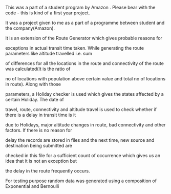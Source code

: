 This was a part of a student program by Amazon . Please bear with the code - this is kind of a first year project.

It was a project given to me as a part of a programme between student and the company(Amazon).

It is an extension of the Route Generator which gives probable reasons for

exceptions in actual transit time taken. While generating the route parameters like altitude travelled i.e. sum 

of differences for all the locations in the route and connectivity of the route was calculated(It is the ratio of 

no of locations with population above certain value and total no of locations in route). Along with those 

parameters, a Holiday checker is used which gives the states affected by a certain Holiday. The date of 

travel, route, connectivity and altitude travel is used to check whether if there is a delay in transit time is it 

due to Holidays, major altitude changes in route, bad connectivity and other factors. If there is no reason for 

delay the records are stored in files and the next time, new source and destination being submitted are 

checked in this file for a sufficient count of occurrence which gives us an idea that it is not an exception but 

the delay in the route frequently occurs. 

For testing purpose random data was generated using a composition of Exponential and Bernoulli
